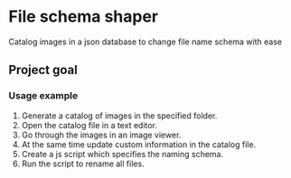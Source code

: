 # File schema shaper

Catalog images in a json database to change file name schema with ease

## Project goal

### Usage example

1. Generate a catalog of images in the specified folder.
1. Open the catalog file in a text editor.
1. Go through the images in an image viewer.
1. At the same time update custom information in the catalog file.
1. Create a js script which specifies the naming schema.
1. Run the script to rename all files.
